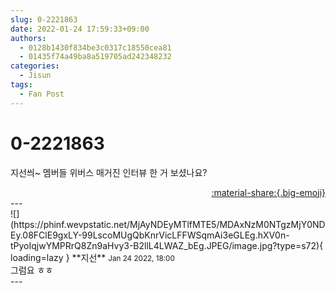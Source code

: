 ```yaml
---
slug: 0-2221863
date: 2022-01-24 17:59:33+09:00
authors:
  - 0128b1430f834be3c0317c18550cea81
  - 01435f74a49ba8a519705ad242348232
categories:
  - Jisun
tags:
  - Fan Post
---
```


# 0-2221863

<div class="post-container" markdown="1">
<div class="content-container md-sidebar__scrollwrap" markdown="1">

지선씌~ 멤버들 위버스 매거진 인터뷰 한 거 보셨나요?

</div>
</div>

<div style="text-align: right;" markdown="1">
<a href="https://weverse.io/fromis9/fanpost/0-2221863" style="text-align: right;">:material-share:{.big-emoji}</a>
</div>
---

<div class="comments-container md-sidebar__scrollwrap" markdown="1">
<div class="comment" markdown="1">
<div class='id-container' markdown="1">
![](https://phinf.wevpstatic.net/MjAyNDEyMTlfMTE5/MDAxNzM0NTgzMjY0NDEy.08FClE9gxLY-99LscoMUgQbKnrVicLFFWSqmAi3eGLEg.hXV0n-tPyoIqjwYMPRrQ8Zn9aHvy3-B2llL4LWAZ_bEg.JPEG/image.jpg?type=s72){ loading=lazy }
**<span class="artist">지선</span>** <small>Jan 24 2022, 18:00</small><br>
</div>
<div class='comment-body' markdown="1">
그럼요 ㅎㅎ
</div>
</div>
</div>
---
